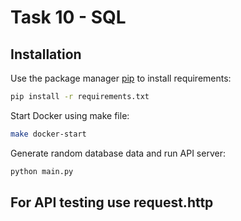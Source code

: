 # Task 10 - SQL

## Installation
Use the package manager [pip](https://pip.pypa.io/en/stable/) to install requirements:

```bash
pip install -r requirements.txt
```
Start Docker using make file:
```bash
make docker-start
```
Generate random database data and run API server:
```bash
python main.py
```

## For API testing use request.http
